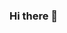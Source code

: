 ### Hi there 👋

<!--
**Nikirushka/Nikirushka** is a ✨ _special_ ✨ repository because its `README.md` (this file) appears on your GitHub profile.

- 🔭 I’m currently working on my projects
- 🌱 I’m currently learning C#
- 📫 How to reach me : Tg - @Nikirushka 
- ⚡ Fun fact: =)
